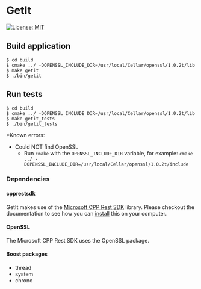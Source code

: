 # GetIt

[![License: MIT](https://img.shields.io/badge/License-MIT-yellow.svg)](https://opensource.org/licenses/MIT)

## Build application

```
$ cd build
$ cmake ../ -DOPENSSL_INCLUDE_DIR=/usr/local/Cellar/openssl/1.0.2t/lib
$ make getit
$ ./bin/getit
```

## Run tests

```
$ cd build
$ cmake ../ -DOPENSSL_INCLUDE_DIR=/usr/local/Cellar/openssl/1.0.2t/lib
$ make getit_tests
$ ./bin/getit_tests
```

*Known errors:

- Could NOT find OpenSSL
	- Run `cmake` with the `OPENSSL_INCLUDE_DIR` variable, for example: `cmake ../ -DOPENSSL_INCLUDE_DIR=/usr/local/Cellar/openssl/1.0.2t/include`

### Dependencies

#### cpprestsdk

GetIt makes use of the [Microsoft CPP Rest SDK](https://github.com/Microsoft/cpprestsdk) library. Please checkout the documentation to see how you can [install](https://github.com/Microsoft/cpprestsdk#getting-started) this on your computer.

#### OpenSSL

The Microsoft CPP Rest SDK uses the OpenSSL package.

#### Boost packages

- thread
- system
- chrono
